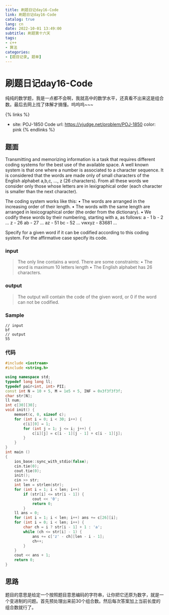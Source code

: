 ```yaml
---
title: 刷题日记day16-Code
link: 刷题日记day16-Code
catalog: true
lang: cn
date: 2022-10-01 13:49:00 
subtitle: 刷题第十六天
tags:
- c++
- 算法
categories:
- [题目记录, 题单]
---
```

# 刷题日记day16-Code

纯纯的数学题，我是一点都不会啊，我就高中的数学水平，还真看不出来这是组合数。最后去网上找了体解才搞懂。呜呜呜~~~

{% links %}
- site: POJ-1850 Code
  url: https://vjudge.net/problem/POJ-1850
  color: pink
{% endlinks %} 

## 题面

Transmitting and memorizing information is a task that requires different coding systems for the best use of the available space. A well known system is that one where a number is associated to a character sequence. It is considered that the words are made only of small characters of the English alphabet a,b,c, ..., z (26 characters). From all these words we consider only those whose letters are in lexigraphical order (each character is smaller than the next character).

The coding system works like this:
• The words are arranged in the increasing order of their length.
• The words with the same length are arranged in lexicographical order (the order from the dictionary).
• We codify these words by their numbering, starting with a, as follows:
a - 1
b - 2
...
z - 26
ab - 27
...
az - 51
bc - 52
...
vwxyz - 83681
...

Specify for a given word if it can be codified according to this coding system. For the affirmative case specify its code.

### input

> The only line contains a word. There are some constraints:
> • The word is maximum 10 letters length
> • The English alphabet has 26 characters.

### output

> The output will contain the code of the given word, or 0 if the word can not be codified.

### Sample

```
// input
bf
// output
55
```

### 代码

```cpp
#include <iostream>
#include <string.h>

using namespace std;
typedef long long ll;
typedef pair<int, int> PII;
const int N = 10 + 5, M = 1e5 + 5, INF = 0x3f3f3f3f;
char str[N];
ll num;
int c[30][30];
void init() {
    memset(c, 0, sizeof c);
    for (int i = 0; i < 30; i++) {
        c[i][0] = 1;
        for (int j = 1; j <= i; j++) {
            c[i][j] = c[i - 1][j - 1] + c[i - 1][j];
        }
    }
}
int main ()
{
    ios_base::sync_with_stdio(false);
    cin.tie(0);
    cout.tie(0);
    init();
    cin >> str;
    int len = strlen(str);
    for (int i = 1; i < len; i++)
        if (str[i] <= str[i - 1]) {
            cout << '0';
            return 0;
        }
    ll ans = 0;
    for (int i = 1; i < len; i++) ans += c[26][i];
    for (int i = 0; i < len; i++) {
        char ch = i ? str[i - 1] + 1 : 'a';
        while (ch <= str[i] - 1) {
            ans += c['z' - ch][len - i - 1];
            ch++;
        }
    }
    cout << ans + 1;
    return 0;
}
```

## 思路

题目的意思是给定一个按照题目意思编码的字符串，让你把它还原为数字，就是一个变进制的问题。首先预处理出来前30个组合数。然后每次答案加上当前长度的组合数就行了。